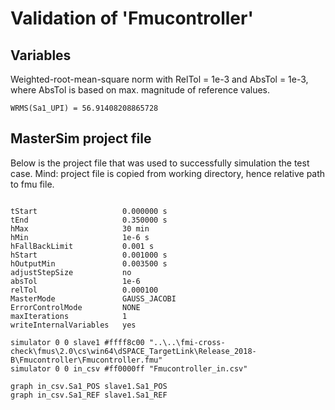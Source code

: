 # Validation of 'Fmucontroller'

## Variables
Weighted-root-mean-square norm with RelTol = 1e-3 and AbsTol = 1e-3, where
AbsTol is based on max. magnitude of reference values.

```
WRMS(Sa1_UPI) = 56.91408208865728
```

## MasterSim project file

Below is the project file that was used to successfully simulation the test case.
Mind: project file is copied from working directory, hence relative path to fmu file.

```

tStart                   0.000000 s
tEnd                     0.350000 s
hMax                     30 min
hMin                     1e-6 s
hFallBackLimit           0.001 s
hStart                   0.001000 s
hOutputMin               0.003500 s
adjustStepSize           no
absTol                   1e-6
relTol                   0.000100
MasterMode               GAUSS_JACOBI
ErrorControlMode         NONE
maxIterations            1
writeInternalVariables   yes

simulator 0 0 slave1 #ffff8c00 "..\..\fmi-cross-check\fmus\2.0\cs\win64\dSPACE_TargetLink\Release_2018-B\Fmucontroller\Fmucontroller.fmu"
simulator 0 0 in_csv #ff0000ff "Fmucontroller_in.csv"

graph in_csv.Sa1_POS slave1.Sa1_POS
graph in_csv.Sa1_REF slave1.Sa1_REF

```

